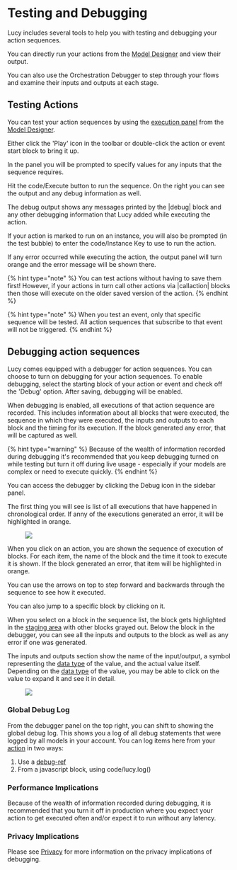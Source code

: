 


<a name='testing'></a>

# Testing and Debugging
Lucy includes several tools to help you with testing and debugging your action sequences.


You can directly run your actions from the [Model Designer](model-designer) and view their output.

You can also use the Orchestration Debugger to step through your flows and examine their inputs and outputs at each stage.

## Testing Actions
You can test your action sequences by using the [execution panel](executionpanel) from the [Model Designer](model-designer).

Either click the 'Play' icon in the toolbar or double-click the action or event start block to bring it up.

In the panel you will be prompted to specify values for any inputs that the sequence requires. 

Hit the code/Execute button to run the sequence.
On the right you can see the output and any debug information as well.

The debug output shows any messages printed by the |debug| block and any other debugging information that Lucy added while executing the action.

If your action is marked to run on an instance, you will also be prompted (in the test bubble) to enter the code/Instance Key to use to run the action.

If any error occurred while executing the action, the output panel will turn orange and the error message will be shown there.

{% hint type="note" %}
    You can test actions without having to save them first! However, if your actions in turn call other actions via |callaction| blocks then those will execute on the older saved version of the action. {% endhint %}

{% hint type="note" %}
    When you test an event, only that specific sequence will be tested. All action sequences that subscribe to that event will not be triggered. {% endhint %}


## Debugging action sequences
Lucy comes equipped with a debugger for action sequences.
You can choose to turn on debugging for your action sequences.
To enable debugging, select the starting block of your action or event and check off the 'Debug' option.
After saving, debugging will be enabled.

When debugging is enabled, all executions of that action sequence are recorded. 
This includes information about all blocks that were executed, the sequence in which they were executed, the inputs and outputs to each block and the timing for its execution.
If the block generated any error, that will be captured as well.

{% hint type="warning" %}
    Because of the wealth of information recorded during debugging it's recommended that you keep debugging turned on while testing but turn it off during live usage -
    especially if your models are complex or need to execute quickly. {% endhint %}

You can access the debugger by clicking the Debug icon in the sidebar panel.

The first thing you will see is list of all executions that have happened in chronological order.
If anny of the executions generated an error, it will be highlighted in orange.

<figure><img src=' images/debugger.png'></figure>


When you click on an action, you are shown the sequence of execution of blocks.
For each item, the name of the block and the time it took to execute it is shown.
If the block generated an error, that item will be highlighted in orange.

You can use the arrows on top to step forward and backwards through the sequence to see how it executed.

You can also jump to a specific block by clicking on it.

When you select on a block in the sequence list, the block gets highlighted in the [staging area](stagingarea) with other blocks grayed out.
Below the block in the debugger, you can see all the inputs and outputs to the block as well as any error if one was generated.

The inputs and outputs section show the name of the input/output, a symbol representing the [data type](datatypes) of the value, and the actual value itself.
Depending on the [data type](datatypes) of the value, you may be able to click on the value to expand it and see it in detail.

<figure><img src=' images/debugger-action.png'></figure>



### Global Debug Log

From the debugger panel on the top right, you can shift to showing the global debug log.
This shows you a log of all debug statements that were logged by all models in your account.
You can log items here from your [action](actions) in two ways:

1. Use a [debug-ref](debug-ref)
2. From a javascript block, using code/lucy.log()


### Performance Implications
Because of the wealth of information recorded during debugging, it is recommended that you turn it off in production where you expect your action to get executed often and/or expect it to run without any latency.

### Privacy Implications
Please see [Privacy](privacy) for more information on the privacy implications of debugging.